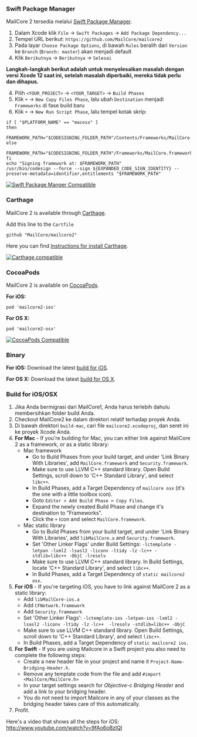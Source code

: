 ### Swift Package Manager ###

MailCore 2 tersedia melalui [Swift Package Manager](https://swift.org/package-manager/).

1. Dalam Xcode klik `File` -> `Swift Packages` -> `Add Package Dependency...`
2. Tempel URL berikut: `https://github.com/MailCore/mailcore2`
3. Pada layar `Choose Package Options`, di bawah `Rules` beralih dari `Version` ke `Branch` (`Branch: master`) akan menjadi default
4. Klik `Berikutnya` -> `Berikutnya` -> `Selesai`

**Langkah-langkah berikut adalah untuk menyelesaikan masalah dengan versi Xcode 12 saat ini, setelah masalah diperbaiki, mereka tidak perlu dan dihapus.**

4. Pilih `<YOUR_PROJECT>` -> `<YOUR_TARGET>` -> `Build Phases`
5. Klik `+` -> `New Copy Files Phase`, lalu ubah `Destination` menjadi `Frameworks` di fase build baru
6. Klik `+` -> `New Run Script Phase`, lalu tempel kotak skrip:
```
if [ "$PLATFORM_NAME" == "macosx" ]
then
    FRAMEWORK_PATH="$CODESIGNING_FOLDER_PATH"/Contents/Frameworks/MailCore.framework/Versions/A/MailCore
else
    FRAMEWORK_PATH="$CODESIGNING_FOLDER_PATH"/Frameworks/MailCore.framework
fi
echo "Signing framework at: $FRAMEWORK_PATH"
/usr/bin/codesign --force --sign ${EXPANDED_CODE_SIGN_IDENTITY} --preserve-metadata=identifier,entitlements "$FRAMEWORK_PATH"
```
[![Swift Package Manger Compatible](https://img.shields.io/badge/SPM-compatible-4BC51D.svg?style=flat)](https://swift.org/package-manager/)

### Carthage ###

MailCore 2 is available through [Carthage](https://github.com/Carthage/Carthage).

Add this line to the `Cartfile`
```
github "MailCore/mailcore2"
```

Here you can find [Instructions for install Carthage](https://github.com/Carthage/Carthage#installing-carthage).

[![Carthage compatible](https://img.shields.io/badge/Carthage-compatible-4BC51D.svg?style=flat)](https://github.com/Carthage/Carthage)

### CocoaPods ###

MailCore 2 is available on [CocoaPods](http://cocoapods.org/).

**For iOS:**
```
pod 'mailcore2-ios'
```

**For OS X:**
```
pod 'mailcore2-osx'
```

[![CocoaPods Compatible](https://img.shields.io/badge/CocoaPods-compatible-4BC51D.svg?style=flat)](https://github.com/Carthage/Carthage)

### Binary ###

**For iOS:**
Download the latest [build for iOS](http://d.etpan.org/mailcore2-deps/mailcore2-ios/).

**For OS X:**
Download the latest [build for OS X](http://d.etpan.org/mailcore2-deps/mailcore2-osx/).

### Build for iOS/OSX ###

1. Jika Anda bermigrasi dari MailCore1, Anda harus terlebih dahulu membersihkan folder build Anda.
2. Checkout MailCore2 ke dalam direktori relatif terhadap proyek Anda.
3. Di bawah direktori `build-mac`, cari file `mailcore2.xcodeproj`, dan seret ini ke proyek Xcode Anda.
4. **For Mac** - If you're building for Mac, you can either link against MailCore 2 as a framework, or as a static library:
    * Mac framework
        - Go to Build Phases from your build target, and under 'Link Binary With Libraries', add `MailCore.framework` and `Security.framework`.
        - Make sure to use LLVM C++ standard library.  Open Build Settings, scroll down to 'C++ Standard Library', and select `libc++`.
        - In Build Phases, add a Target Dependency of `mailcore osx` (it's the one with a little toolbox icon).
        - Goto `Editor > Add Build Phase > Copy Files`.
        - Expand the newly created Build Phase and change it's destination to "Frameworks".
        - Click the `+` icon and select `MailCore.framework`.
    * Mac static library
        - Go to Build Phases from your build target, and under 'Link Binary With Libraries', add `libMailCore.a` and `Security.framework`.
        - Set 'Other Linker Flags' under Build Settings: `-lctemplate -letpan -lxml2 -lsasl2 -liconv -ltidy -lz` `-lc++ -stdlib=libc++ -ObjC -lresolv`
        - Make sure to use LLVM C++ standard library.  In Build Settings, locate 'C++ Standard Library', and select `libc++`.
        - In Build Phases, add a Target Dependency of `static mailcore2 osx`.
5. **For iOS** - If you're targeting iOS, you have to link against MailCore 2 as a static library:
    * Add `libMailCore-ios.a`
    * Add `CFNetwork.framework`
	* Add `Security.framework`
    * Set 'Other Linker Flags': `-lctemplate-ios -letpan-ios -lxml2 -lsasl2 -liconv -ltidy -lz` `-lc++  -lresolv -stdlib=libc++ -ObjC`
    * Make sure to use LLVM C++ standard library.  Open Build Settings, scroll down to 'C++ Standard Library', and select `libc++`.
    * In Build Phases, add a Target Dependency of `static mailcore2 ios`.
6. **For Swift** - If you are using Mailcore in a Swift project you also need to complete the following steps:
    * Create a new header file in your project and name it ```Project-Name-Bridging-Header.h```.
    * Remove any template code from the file and add ```#import <MailCore/MailCore.h>```
    * In your target settings search for _Objective-c Bridging Header_ and add a link to your bridging header.
    * You do not need to import Mailcore in any of your classes as the bridging header takes care of this automatically.
7. Profit.

Here's a video that shows all the steps for iOS:
http://www.youtube.com/watch?v=9fAo6oBzlQI

